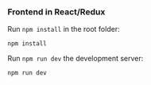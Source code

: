 ### Frontend in React/Redux

Run `npm install` in the root folder:

```
npm install
```
Run `npm run dev` the development server:

```
npm run dev
```
